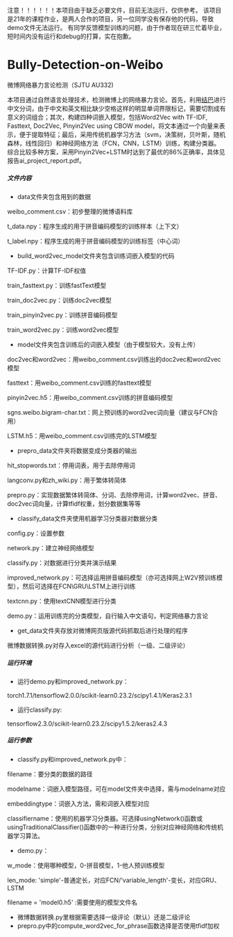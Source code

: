 注意！！！！！！本项目由于缺乏必要文件，目前无法运行，仅供参考。
该项目是21年的课程作业，是两人合作的项目，另一位同学没有保存他的代码，导致demo文件无法运行。
有同学反馈模型训练的问题，由于作者现在研三忙着毕业，短时间内没有运行和debug的打算，实在抱歉。

# Bully-Detection-on-Weibo
微博网络暴力言论检测（SJTU AU332)

本项目通过自然语言处理技术，检测微博上的网络暴力言论。首先，利用[结巴](https://github.com/fxsjy/jieba)进行中文分词，由于中文和英文相比缺少空格这样的明显单词界限标记，需要切割成有意义的词组合；其次，构建四种词嵌入模型，包括Word2Vec with TF-IDF, Fasttext, Doc2Vec, Pinyin2Vec using CBOW model，将文本通过一个向量来表示，便于提取特征；最后，采用传统机器学习方法（svm，决策树，贝叶斯，随机森林，线性回归）和神经网络方法（FCN，CNN，LSTM）训练，构建分类器。综合比较多种方案，采用Pinyin2Vec+LSTM时达到了最优的86%正确率，具体见报告ai_project_report.pdf。

##### 文件内容
+ data文件夹包含用到的数据
  
weibo_comment.csv：初步整理的微博语料库

t_data.npy：程序生成的用于拼音编码模型的训练样本（上下文）

t_label.npy：程序生成的用于拼音编码模型的训练标签（中心词）

+ build_word2vec_model文件夹包含训练词嵌入模型的代码
  
TF-IDF.py：计算TF-IDF权值

train_fasttext.py：训练fastText模型

train_doc2vec.py：训练doc2vec模型

train_pinyin2vec.py：训练拼音编码模型

train_word2vec.py：训练word2vec模型
+ model文件夹包含训练后的词嵌入模型（由于模型较大，没有上传）

doc2vec和word2vec：用weibo_comment.csv训练出的doc2vec和word2vec模型

fasttext：用weibo_comment.csv训练的fasttext模型

pinyin2vec.h5：用weibo_comment.csv训练的拼音编码模型

sgns.weibo.bigram-char.txt：网上预训练的word2vec词向量（建议与FCN合用）

LSTM.h5：用weibo_comment.csv训练完的LSTM模型
+ prepro_data文件夹将数据变成分类器的输出

hit_stopwords.txt：停用词表，用于去除停用词

langconv.py和zh_wiki.py：用于繁体转简体

prepro.py：实现数据繁体转简体、分词、去除停用词，计算word2vec、拼音、doc2vec词向量，计算tfidf权重，划分数据集等等
+ classify_data文件夹使用机器学习分类器对数据分类
  
config.py：设置参数

network.py：建立神经网络模型

classify.py：对数据进行分类并演示结果

improved_network.py：可选择运用拼音编码模型（亦可选择网上W2V预训练模型），然后可选择在FCN\GRU\LSTM上进行训练

textcnn.py：使用textCNN模型进行分类

demo.py：运用训练完的分类模型，自行输入中文语句，判定网络暴力言论
+ get_data文件夹存放对微博网页版源代码抓取后进行处理的程序

微博数据转换.py对存入excel的源代码进行分析（一级、二级评论）
##### 运行环境
+ 运行demo.py和improved_network.py：
  
torch1.7.1/tensorflow2.0.0/scikit-learn0.23.2/scipy1.4.1/Keras2.3.1
+ 运行classify.py:

tensorflow2.3.0/scikit-learn0.23.2/scipy1.5.2/keras2.4.3
##### 运行参数
+ classify.py和improved_network.py中：

filename：要分类的数据的路径

modelname：词嵌入模型路径，可在model文件夹中选择，需与modelname对应

embeddingtype：词嵌入方法，需和词嵌入模型对应

classifiername：使用的机器学习分类器。可选择usingNetwork()函数或usingTraditionalClassifier()函数中的一种进行分类，分别对应神经网络和传统机器学习算法。
+ demo.py：

w_mode：使用哪种模型，0-拼音模型，1-他人预训练模型

len_mode: 'simple'-普通定长，对应FCN/'variable_length'-变长，对应GRU、LSTM

filename = 'model0.h5' :需要使用的模型文件名
+ 微博数据转换.py里根据需要选择一级评论（默认）还是二级评论
+ prepro.py中的compute_word2vec_for_phrase函数选择是否使用tfidf加权
